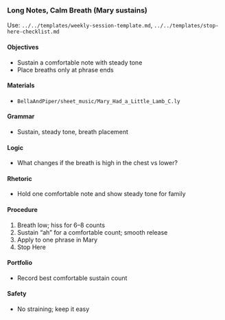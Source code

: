 ### Long Notes, Calm Breath (Mary sustains)

Use: `../../templates/weekly-session-template.md`, `../../templates/stop-here-checklist.md`

#### Objectives
- Sustain a comfortable note with steady tone
- Place breaths only at phrase ends

#### Materials
- `BellaAndPiper/sheet_music/Mary_Had_a_Little_Lamb_C.ly`

#### Grammar
- Sustain, steady tone, breath placement

#### Logic
- What changes if the breath is high in the chest vs lower?

#### Rhetoric
- Hold one comfortable note and show steady tone for family

#### Procedure
1) Breath low; hiss for 6–8 counts
2) Sustain “ah” for a comfortable count; smooth release
3) Apply to one phrase in Mary
4) Stop Here

#### Portfolio
- Record best comfortable sustain count

#### Safety
- No straining; keep it easy